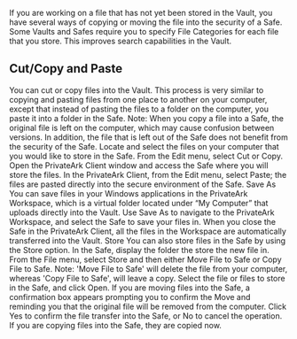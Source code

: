 
If you are working on a file that has not yet been stored in the Vault, you have several ways of copying or moving the file into the security of a Safe. 
Some Vaults and Safes require you to specify File Categories for each file that you store. This improves search capabilities in the Vault.
## Cut/Copy and Paste
You can cut or copy files into the Vault. This process is very similar to copying and pasting files from one place to another on your computer, except that instead of pasting the files to a folder on the computer, you paste it into a folder in the Safe.
Note: When you copy a file into a Safe, the original file is left on the computer, which may cause confusion between versions. In addition, the file that is left out of the Safe does not benefit from the security of the Safe.
Locate and select the files on your computer that you would like to store in the Safe. 
From the Edit menu, select Cut or Copy. 
Open the PrivateArk Client window and access the Safe where you will store the files.
In the PrivateArk Client, from the Edit menu, select Paste; the files are pasted directly into the secure environment of the Safe.
Save As
You can save files in your Windows applications in the PrivateArk Workspace, which is a virtual folder located under “My Computer” that uploads directly into the Vault.
Use Save As to navigate to the PrivateArk Workspace, and select the Safe to save your files in. When you close the Safe in the PrivateArk Client, all the files in the Workspace are automatically transferred into the Vault.
Store
You can also store files in the Safe by using the Store option.
In the Safe, display the folder the store the new file in.
From the File menu, select Store and then either Move File to Safe or Copy File to Safe.
Note:  'Move File to Safe' will delete the file from your computer, whereas 'Copy File to Safe', will leave a copy.
Select the file or files to store in the Safe, and click Open.
If you are moving files into the Safe, a confirmation box appears prompting you to confirm the Move and reminding you that the original file will be removed from the computer. Click Yes to confirm the file transfer into the Safe, or No to cancel the operation.
If you are copying files into the Safe, they are copied now.

